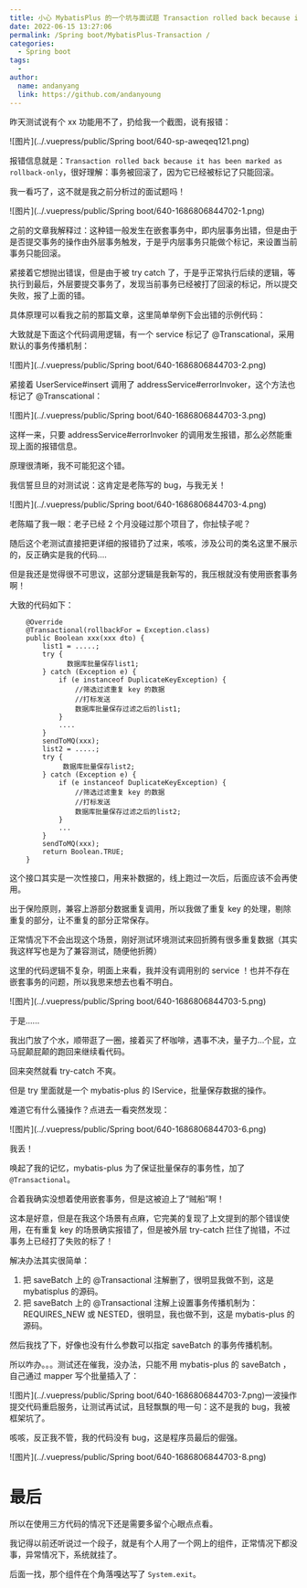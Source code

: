 ```yaml
---
title: 小心 MybatisPlus 的一个坑与面试题 Transaction rolled back because it has been marked as rollback-only
date: 2022-06-15 13:27:06
permalink: /Spring boot/MybatisPlus-Transaction /
categories:
  - Spring boot
tags:
  -
author:
  name: andanyang
  link: https://github.com/andanyoung
---
```


昨天测试说有个 xx 功能用不了，扔给我一个截图，说有报错：

![图片](../.vuepress/public/Spring boot/640-sp-aweqeq121.png)

报错信息就是：`Transaction rolled back because it has been marked as rollback-only`，很好理解：事务被回滚了，因为它已经被标记了只能回滚。

我一看巧了，这不就是我之前分析过的面试题吗！

![图片](../.vuepress/public/Spring boot/640-1686806844702-1.png)

之前的文章我解释过：这种错一般发生在嵌套事务中，即内层事务出错，但是由于是否提交事务的操作由外层事务触发，于是乎内层事务只能做个标记，来设置当前事务只能回滚。

紧接着它想抛出错误，但是由于被 try catch 了，于是乎正常执行后续的逻辑，等执行到最后，外层要提交事务了，发现当前事务已经被打了回滚的标记，所以提交失败，报了上面的错。

具体原理可以看我之前的那篇文章，这里简单举例下会出错的示例代码：

大致就是下面这个代码调用逻辑，有一个 service 标记了 @Transcational，采用默认的事务传播机制：

![图片](../.vuepress/public/Spring boot/640-1686806844703-2.png)

紧接着 UserService#insert 调用了 addressService#errorInvoker，这个方法也标记了 @Transcational：

![图片](../.vuepress/public/Spring boot/640-1686806844703-3.png)

这样一来，只要 addressService#errorInvoker 的调用发生报错，那么必然能重现上面的报错信息。

原理很清晰，我不可能犯这个错。

我信誓旦旦的对测试说：这肯定是老陈写的 bug，与我无关！

![图片](../.vuepress/public/Spring boot/640-1686806844703-4.png)

老陈瞄了我一眼：老子已经 2 个月没碰过那个项目了，你扯犊子呢？

随后这个老测试直接把更详细的报错扔了过来，咳咳，涉及公司的类名这里不展示的，反正确实是我的代码....

但是我还是觉得很不可思议，这部分逻辑是我新写的，我压根就没有使用嵌套事务啊！

大致的代码如下：

```
    @Override
    @Transactional(rollbackFor = Exception.class)
    public Boolean xxx(xxx dto) {
        list1 = .....;
        try {
              数据库批量保存list1;
        } catch (Exception e) {
            if (e instanceof DuplicateKeyException) {
                //筛选过滤重复 key 的数据
                //打标发送
                数据库批量保存过滤之后的list1;
            }
            ....
        }
        sendToMQ(xxx);
        list2 = .....;
        try {
             数据库批量保存list2;
        } catch (Exception e) {
            if (e instanceof DuplicateKeyException) {
                //筛选过滤重复 key 的数据
                //打标发送
                数据库批量保存过滤之后的list2;
            }
            ...
        }
        sendToMQ(xxx);
        return Boolean.TRUE;
    }
```

这个接口其实是一次性接口，用来补数据的，线上跑过一次后，后面应该不会再使用。

出于保险原则，兼容上游部分数据重复调用，所以我做了重复 key 的处理，剔除重复的部分，让不重复的部分正常保存。

正常情况下不会出现这个场景，刚好测试环境测试来回折腾有很多重复数据（其实我这样写也是为了兼容测试，随便他折腾）

这里的代码逻辑不复杂，明面上来看，我并没有调用别的 service ！也并不存在嵌套事务的问题，所以我思来想去也看不明白。

![图片](../.vuepress/public/Spring boot/640-1686806844703-5.png)

于是......

我出门放了个水，顺带逛了一圈，接着买了杯咖啡，遇事不决，量子力...个屁，立马屁颠屁颠的跑回来继续看代码。

回来突然就看 try-catch 不爽。

但是 try 里面就是一个 mybatis-plus 的 IService，批量保存数据的操作。

难道它有什么骚操作？点进去一看突然发现：

![图片](../.vuepress/public/Spring boot/640-1686806844703-6.png)

我丢！

唤起了我的记忆，mybatis-plus 为了保证批量保存的事务性，加了 `@Transactional`。

合着我确实没想着使用嵌套事务，但是这被迫上了“贼船”啊！

这本是好意，但是在我这个场景有点麻，它完美的复现了上文提到的那个错误使用，在有重复 key 的场景确实报错了，但是被外层 try-catch 拦住了抛错，不过事务上已经打了失败的标了！

解决办法其实很简单：

1. 把 saveBatch 上的 @Transactional 注解删了，很明显我做不到，这是 mybatisplus 的源码。
2. 把 saveBatch 上的 @Transactional 注解上设置事务传播机制为：REQUIRES_NEW 或 NESTED，很明显，我也做不到，这是 mybatis-plus 的源码。

然后我找了下，好像也没有什么参数可以指定 saveBatch 的事务传播机制。

所以咋办。。。测试还在催我，没办法，只能不用 mybatis-plus 的 saveBatch ，自己通过 mapper 写个批量插入了：

![图片](../.vuepress/public/Spring boot/640-1686806844703-7.png)一波操作提交代码重启服务，让测试再试试，且轻飘飘的甩一句：这不是我的 bug，我被框架坑了。

咳咳，反正我不管，我的代码没有 bug，这是程序员最后的倔强。

![图片](../.vuepress/public/Spring boot/640-1686806844703-8.png)

# 最后

所以在使用三方代码的情况下还是需要多留个心眼点点看。

我记得以前还听说过一个段子，就是有个人用了一个网上的组件，正常情况下都没事，异常情况下，系统就挂了。

后面一找，那个组件在个角落嘎达写了 `System.exit`。

